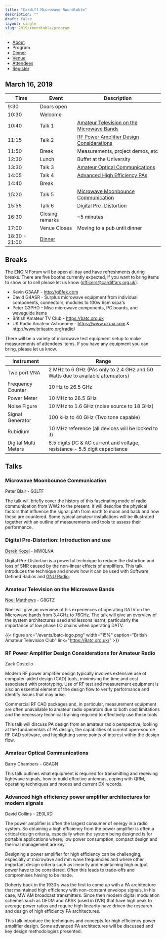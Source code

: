 ```yaml
---
title: "Cardiff Microwave Roundtable"
description: ""
draft: false
layout: single
slug: 2019/roundtable/program
---
```


<div class="tabs is-centered">
    <ul>
        <li><a href="/events/2019/roundtable">About</a></li>
        <li class="is-active"><a>Program</a></li>
        <li><a href="/events/2019/roundtable/dinner">Dinner</a></li>
        <li><a href="/events/2019/roundtable/venue">Venue</a></li>
        <li><a href="/events/2019/roundtable/attendees">Attendees</a></li>
        <li><a href="/events/2019/roundtable/register">Register</a></li>
    </ul>
</div>

## March 16, 2019

Time    | Event    | Description
--------|----------|---
9:30    | Doors open
10:30   | Welcome  
10:40   | Talk 1   | [Amateur Television on the Microwave Bands](/events/2019/roundtable/program#amateur-television-on-the-microwave-bands)
11:15   | Talk 2   | [RF Power Amplifier Design Considerations](/events/2019/roundtable/program#rf-power-amplifier-design-considerations-for-amateur-radio)
11:50   | Break    | Measurements, project demos, etc
12:30   | Lunch    | Buffet at the University
13:30   | Talk 3   | [Amateur Optical Communications](/events/2019/roundtable/program#amateur-optical-communications)
14:05   | Talk 4   | [Advanced High Efficiency PAs](/events/2019/roundtable/program#advanced-high-efficiency-power-amplifier-architectures-for-modern-signals) 
14:40   | Break    | 
15:20   | Talk 5   | [Microwave Moonbounce Communication](/events/2019/roundtable/program#microwave-moonbounce-communication)
15:55   | Talk 6   | [Digital Pre-Distortion](/events/2019/roundtable/program#digital-pre-distortion-introduction-and-use)
16:30   | Closing remarks | ~5 minutes
17:00   | Venue Closes | Moving to a pub until dinner
18:30 - 21:00 | [Dinner](/events/2019/roundtable/dinner)

## Breaks

The ENGIN Forum will be open all day and have refreshments during breaks. There are five booths currently expected, if you want to bring items to show or to sell please let us know (officers@cardiffars.org.uk).

* Kevin G3AAF - http://g8fek.com
* David G4ASR - Surplus microwave equipment from individual components, connectors, modules to 100w 6cm sspa's
* Peter G3PHO - Misc microwave components, PC boards, and waveguide items
* British Amateur TV Club - https://batc.org.uk
* UK Radio Amateur Astronomy - https://www.ukraa.com & http://www.britastro.org/radio/

There will be a variety of microwave test equipment setup to make measurements of attendees items. If you have any equipment you can bring, please let us know.

Instrument    | Range
--------------|------
Two port VNA |  2 MHz to 6 GHz (PAs only to 2.4 GHz and 50 Watts due to available attenuators)
Frequency Counter |  10 Hz to 26.5 GHz
Power Meter  | 10 MHz to 26.5 GHz
Noise Figure | 10 MHz to 1.6 GHz (noise source to 18 GHz)
Signal Generator | 100 kHz to 40 GHz (Two tone capable)
Rubidium | 10 MHz reference (all devices will be locked to it)
Digital Multi Meters | 8.5 digits DC & AC current and voltage, resistance - 5.5 digit capacitance

## Talks

### Microwave Moonbounce Communication
Peter Blair - G3LTF

The talk will briefly cover the history of this fascinating mode of radio communication from WW2 to the present.  It will describe the physical factors that influence the signal path from earth to moon and back and how these are countered. Some typical amateur installations will be illustrated together with an outline of measurements and tools to assess their performance.

### Digital Pre-Distortion: Introduction and use
[Derek Kozel](https://www.twitter.com/derekkozel) - MW0LNA

Digital Pre-Distortion is a powerful technique to reduce the distortion and loss of SNR caused by the non-linear effects of amplifiers. This talk introduces the technique and shows how it can be used with Software Defined Radios and [GNU Radio](www.gnuradio.org).

### Amateur Television on the Microwave Bands
[Noel Matthews](https://www.twitter.com/g8gtz) - G8GTZ

Noel will give an overview of his experiences of operating DATV on the Microwave bands from 3.4GHz to 76GHz.  The talk will give an overview of the system architectures used and lessons learnt, particularly the importance of low phase LO chains when operating DATV.

{{< figure src="/events/batc-logo.png" width="15%" caption="British Amateur Television Club" link="https://Batc.org.uk/" >}}

### RF Power Amplifier Design Considerations for Amateur Radio 
Zack Costello

Modern RF power amplifier design typically involves extensive use of computer-aided design (CAD) tools, minimising the time and cost associated with prototyping. Use of RF test and measurement equipment is also an essential element of the design flow to verify performance and identify issues that may arise.

Commercial RF CAD packages and, in particular, measurement equipment are often unavailable to amateur radio operators due to both cost limitations and the necessary technical training required to effectively use these tools.

This talk will discuss PA design from an amateur radio perspective, looking at the fundamentals of PA design, the capabilities of current open-source RF CAD software, and highlighting some points of interest within the design flow.

### Amateur Optical Communications
Barry Chambers - G8AGN

This talk outlines what equipment is required for transmitting and receiving lightwave signals, how to build effective antennas, coping with QRM, operating techniques and modes and current DX records. 

### Advanced high efficiency power amplifier architectures for modern signals
David Collins - 2E0LXD

The power amplifier is often the largest consumer of energy in a radio system. So obtaining a high efficiency from the power amplifier is often a critical design criteria, especially when the system being designed is for portable applications where; low power consumption, compact design and thermal management are key.

Designing a power amplifier for high efficiency can be challenging, especially at microwave and mm wave frequencies and where other important design criteria such as linearity and maintaining high output power have to be considered. Often this leads to trade-offs and compromises having to be made. 

Doherty back in the 1930’s was the first to come up with a PA architecture that maintained high efficiency with non-constant envelope signals, in his case, MW AM broadcast transmitters. Since then modern digital modulation schemes such as OFDM and APSK (used in DVB) that have high peak to average power ratios and require high linearity have driven the research and design of high efficiency PA architectures.

This talk introduce the techniques and concepts for high efficiency power amplifier design. Some advanced PA architectures will be discussed and key design methodologies presented.
